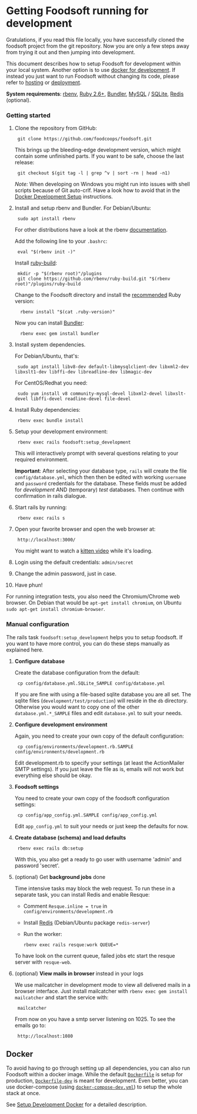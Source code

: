 # Getting Foodsoft running for development

Gratulations, if you read this file locally, you have successfully cloned the
foodsoft project from the git repository. Now you are only a few steps away
from trying it out and then jumping into development.

This document describes how to setup Foodsoft for development within your local
system. Another option is to use [docker for development](SETUP_DEVELOPMENT_DOCKER.md).
If instead you just want to run Foodsoft without changing its code, please refer to
[hosting](https://foodcoops.github.io/foodsoft-hosting/) or
[deployment](https://github.com/foodcoops/foodsoft/wiki/Deployment-notes).

**System requirements**:
[rbenv](https://github.com/rbenv/rbenv),
[Ruby 2.6+](https://www.ruby-lang.org/en/downloads/),
[Bundler](http://bundler.io/),
[MySQL](http://mysql.com/) / [SQLite](http://sqlite.org/), 
[Redis](http://redis.io/) (optional).

### Getting started

1. Clone the repository from GitHub:

        git clone https://github.com/foodcoops/foodsoft.git

    This brings up the bleeding-edge development version, which might contain some unfinished parts.
    If you want to be safe, choose the last release:

        git checkout $(git tag -l | grep ^v | sort -rn | head -n1)

    *Note:* When developing on Windows you might run into issues with shell scripts because of Git auto-crlf.
    Have a look how to avoid that in the [Docker Development Setup](./SETUP_DEVELOPMENT_DOCKER.md#prerequisites-windows-only)
    instructions.

1. Install and setup rbenv and Bundler. For Debian/Ubuntu:

        sudo apt install rbenv
     
    For other distributions have a look at the rbenv [documentation](https://github.com/rbenv/rbenv).

    Add the following line to your `.bashrc`:

        eval "$(rbenv init -)"

    Install [ruby-build](https://github.com/rbenv/ruby-build):

        mkdir -p "$(rbenv root)"/plugins
        git clone https://github.com/rbenv/ruby-build.git "$(rbenv root)"/plugins/ruby-build

    Change to the Foodsoft directory and install the [recommended](https://github.com/foodcoops/foodsoft/blob/master/.ruby-version)
    Ruby version:

         rbenv install "$(cat .ruby-version)"

    Now you can install [Bundler](https://bundler.io/):

         rbenv exec gem install bundler

1. Install system dependencies.

   For Debian/Ubuntu, that's:

        sudo apt install libv8-dev default-libmysqlclient-dev libxml2-dev libxslt1-dev libffi-dev libreadline-dev libmagic-dev

   For CentOS/Redhat you need:

        sudo yum install v8 community-mysql-devel libxml2-devel libxslt-devel libffi-devel readline-devel file-devel

1. Install Ruby dependencies:

        rbenv exec bundle install

1. Setup your development environment:

        rbenv exec rails foodsoft:setup_development

   This will interactively prompt with several questions relating to your
   required environment.

   **Important**: After selecting your database type, `rails` will create the file `config/database.yml`,
   which then then be edited with working `username` and `password` credentials for the database. These fields
   must be added for *development* AND (temporary) *test* databases. Then continue with confirmation in rails dialogue.

1. Start rails by running:

        rbenv exec rails s

1. Open your favorite browser and open the web browser at:

        http://localhost:3000/

   You might want to watch a [kitten video](https://www.youtube.com/watch?v=9Iq5yCoHp4o) while it's loading.

1. Login using the default credentials: `admin/secret`

1. Change the admin password, just in case.

1. Have phun!

For running integration tests, you also need the Chromium/Chrome web browser.
On Debian that would be `apt-get install chromium`, on Ubuntu
`sudo apt-get install chromium-browser`.

### Manual configuration

The rails task `foodsoft:setup_development` helps you to setup foodsoft.
If you want to have more control, you can do these steps manually as explained here.

1. **Configure database**

    Create the database configuration from the default:

        cp config/database.yml.SQLite_SAMPLE config/database.yml

    If you are fine with using a file-based sqlite database you are all set.
    The sqlite files (`development/test/production`) will reside in the `db` directory. Otherwise you would want to copy one
    of the other `database.yml.*_SAMPLE` files and edit `database.yml` to suit your needs.

1. **Configure development environment**

    Again, you need to create your own copy of the default configuration:

        cp config/environments/development.rb.SAMPLE config/environments/development.rb

    Edit development.rb to specify your settings (at least the ActionMailer SMTP settings). If you just leave the file as is,
    emails will not work but everything else should be okay.

1. **Foodsoft settings**

   You need to create your own copy of the foodsoft configuration settings:

        cp config/app_config.yml.SAMPLE config/app_config.yml

   Edit `app_config.yml` to suit your needs or just keep the defaults for now.

1. **Create database (schema) and load defaults**

        rbenv exec rails db:setup

   With this, you also get a ready to go user with username 'admin' and password 'secret'.

1. (optional) Get **background jobs** done

   Time intensive tasks may block the web request. To run these in a separate task, you can install Redis and enable Resque:

   * Comment `Resque.inline = true` in `config/environments/development.rb`
   * Install [Redis](http://redis.io/) (Debian/Ubuntu package `redis-server`)
   * Run the worker:

       ```
       rbenv exec rails resque:work QUEUE=*
       ```

   To have look on the current queue, failed jobs etc start the resque server with
   `resque-web`.

1. (optional) **View mails in browser** instead in your logs

   We use mailcatcher in development mode to view all delivered mails in a
   browser interface.  Just install mailcatcher with `rbenv exec gem install mailcatcher`
   and start the service with:

        mailcatcher

   From now on you have a smtp server listening on 1025. To see the emails go to:

        http://localhost:1080


## Docker

To avoid having to go through setting up all dependencies, you can also run Foodsoft
within a docker image. While the default [`Dockerfile`](../Dockerfile) is setup for production,
[`Dockerfile-dev`](../Dockerfile-dev) is meant for development. Even better, you can
use docker-compose (using [`docker-compose-dev.yml`](../docker-compose-dev.yml)) to
setup the whole stack at once.

See [Setup Development Docker](./SETUP_DEVELOPMENT_DOCKER.md) for a detailed description.